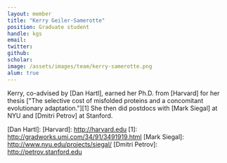 ```yaml
---
layout: member
title: "Kerry Geiler-Samerotte"
position: Graduate student
handle: kgs
email: 
twitter: 
github: 
scholar: 
image: /assets/images/team/kerry-samerotte.png
alum: true
---
```

Kerry, co-advised by [Dan Hartl], earned her Ph.D. from [Harvard] for her thesis ["The selective cost of misfolded proteins and a concomitant evolutionary adaptation."][1] She then did postdocs with [Mark Siegal] at NYU and [Dmitri Petrov] at Stanford.

[Dan Hartl]: 
[Harvard]: http://harvard.edu
[1]: http://gradworks.umi.com/34/91/3491919.html
[Mark Siegal]: http://www.nyu.edu/projects/siegal/
[Dmitri Petrov]: http://petrov.stanford.edu
